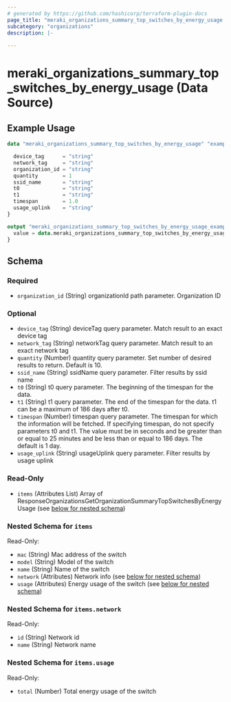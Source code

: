 ```yaml
---
# generated by https://github.com/hashicorp/terraform-plugin-docs
page_title: "meraki_organizations_summary_top_switches_by_energy_usage Data Source - terraform-provider-meraki"
subcategory: "organizations"
description: |-
  
---
```


# meraki_organizations_summary_top_switches_by_energy_usage (Data Source)



## Example Usage

```terraform
data "meraki_organizations_summary_top_switches_by_energy_usage" "example" {

  device_tag      = "string"
  network_tag     = "string"
  organization_id = "string"
  quantity        = 1
  ssid_name       = "string"
  t0              = "string"
  t1              = "string"
  timespan        = 1.0
  usage_uplink    = "string"
}

output "meraki_organizations_summary_top_switches_by_energy_usage_example" {
  value = data.meraki_organizations_summary_top_switches_by_energy_usage.example.items
}
```

<!-- schema generated by tfplugindocs -->
## Schema

### Required

- `organization_id` (String) organizationId path parameter. Organization ID

### Optional

- `device_tag` (String) deviceTag query parameter. Match result to an exact device tag
- `network_tag` (String) networkTag query parameter. Match result to an exact network tag
- `quantity` (Number) quantity query parameter. Set number of desired results to return. Default is 10.
- `ssid_name` (String) ssidName query parameter. Filter results by ssid name
- `t0` (String) t0 query parameter. The beginning of the timespan for the data.
- `t1` (String) t1 query parameter. The end of the timespan for the data. t1 can be a maximum of 186 days after t0.
- `timespan` (Number) timespan query parameter. The timespan for which the information will be fetched. If specifying timespan, do not specify parameters t0 and t1. The value must be in seconds and be greater than or equal to 25 minutes and be less than or equal to 186 days. The default is 1 day.
- `usage_uplink` (String) usageUplink query parameter. Filter results by usage uplink

### Read-Only

- `items` (Attributes List) Array of ResponseOrganizationsGetOrganizationSummaryTopSwitchesByEnergyUsage (see [below for nested schema](#nestedatt--items))

<a id="nestedatt--items"></a>
### Nested Schema for `items`

Read-Only:

- `mac` (String) Mac address of the switch
- `model` (String) Model of the switch
- `name` (String) Name of the switch
- `network` (Attributes) Network info (see [below for nested schema](#nestedatt--items--network))
- `usage` (Attributes) Energy usage of the switch (see [below for nested schema](#nestedatt--items--usage))

<a id="nestedatt--items--network"></a>
### Nested Schema for `items.network`

Read-Only:

- `id` (String) Network id
- `name` (String) Network name


<a id="nestedatt--items--usage"></a>
### Nested Schema for `items.usage`

Read-Only:

- `total` (Number) Total energy usage of the switch
